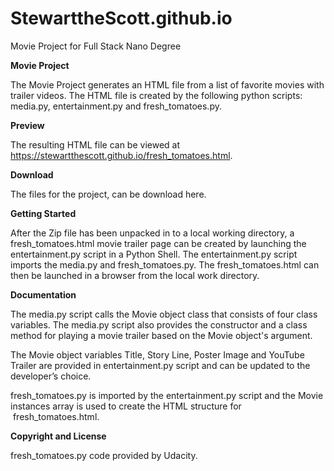 # StewarttheScott.github.io
Movie Project for Full Stack Nano Degree


**Movie Project**

The Movie Project generates an HTML file from a list of
favorite movies with trailer videos. The HTML file is created by the following python
scripts: media.py, entertainment.py and fresh_tomatoes.py. 

**Preview**

The resulting HTML file can be viewed at https://stewartthescott.github.io/fresh_tomatoes.html.

**Download**

The files for the project, can be download here.

**Getting Started**

After the Zip file has been unpacked in to a local working
directory, a fresh_tomatoes.html
movie trailer page can be created by launching
the entertainment.py script in a Python Shell. The entertainment.py
script imports the media.py and fresh_tomatoes.py. The fresh_tomatoes.html can then be launched in a browser from the local work
directory.

**Documentation**

The media.py script calls the Movie object class that
consists of four class variables. The media.py script also provides the
constructor and a class method for playing a movie trailer based on the Movie
object's argument. 

The Movie object variables Title, Story Line, Poster
Image and YouTube Trailer are provided in entertainment.py script and can be updated to the developer’s choice.

fresh_tomatoes.py is imported by the entertainment.py script and the Movie
instances array is used to create the HTML structure for  fresh_tomatoes.html.

**Copyright and License**


 fresh_tomatoes.py code provided by Udacity.


 

